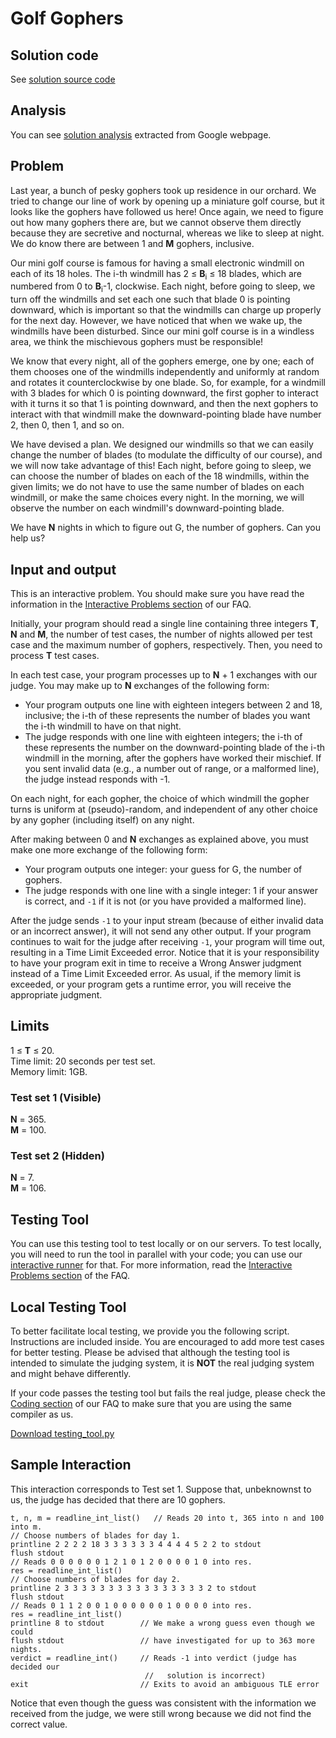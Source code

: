 # Golf Gophers

## Solution code

See [solution source code](/Round%201A/Golf%20Gophers/solution.js)

## Analysis

You can see [solution analysis](/Round%201A/Golf%20Gophers/analysis.md) extracted from Google webpage.

## Problem

Last year, a bunch of pesky gophers took up residence in our orchard. We tried to change our line of work by opening up a miniature golf course, but it looks like the gophers have followed us here! Once again, we need to figure out how many gophers there are, but we cannot observe them directly because they are secretive and nocturnal, whereas we like to sleep at night. We do know there are between 1 and **M** gophers, inclusive.

Our mini golf course is famous for having a small electronic windmill on each of its 18 holes. The i-th windmill has 2 ≤ **B**<sub>i</sub> ≤ 18 blades, which are numbered from 0 to **B**<sub>i</sub>-1, clockwise. Each night, before going to sleep, we turn off the windmills and set each one such that blade 0 is pointing downward, which is important so that the windmills can charge up properly for the next day. However, we have noticed that when we wake up, the windmills have been disturbed. Since our mini golf course is in a windless area, we think the mischievous gophers must be responsible!

We know that every night, all of the gophers emerge, one by one; each of them chooses one of the windmills independently and uniformly at random and rotates it counterclockwise by one blade. So, for example, for a windmill with 3 blades for which 0 is pointing downward, the first gopher to interact with it turns it so that 1 is pointing downward, and then the next gophers to interact with that windmill make the downward-pointing blade have number 2, then 0, then 1, and so on.

We have devised a plan. We designed our windmills so that we can easily change the number of blades (to modulate the difficulty of our course), and we will now take advantage of this! Each night, before going to sleep, we can choose the number of blades on each of the 18 windmills, within the given limits; we do not have to use the same number of blades on each windmill, or make the same choices every night. In the morning, we will observe the number on each windmill's downward-pointing blade.

We have **N** nights in which to figure out G, the number of gophers. Can you help us?

## Input and output

This is an interactive problem. You should make sure you have read the information in the [Interactive Problems section](https://codingcompetitions.withgoogle.com/codejam/faq#interactive-problems) of our FAQ.

Initially, your program should read a single line containing three integers **T**, **N** and **M**, the number of test cases, the number of nights allowed per test case and the maximum number of gophers, respectively. Then, you need to process **T** test cases.

In each test case, your program processes up to **N** + 1 exchanges with our judge. You may make up to **N** exchanges of the following form:

- Your program outputs one line with eighteen integers between 2 and 18, inclusive; the i-th of these represents the number of blades you want the i-th windmill to have on that night.
- The judge responds with one line with eighteen integers; the i-th of these represents the number on the downward-pointing blade of the i-th windmill in the morning, after the gophers have worked their mischief. If you sent invalid data (e.g., a number out of range, or a malformed line), the judge instead responds with -1.

On each night, for each gopher, the choice of which windmill the gopher turns is uniform at (pseudo)-random, and independent of any other choice by any gopher (including itself) on any night.

After making between 0 and **N** exchanges as explained above, you must make one more exchange of the following form:

- Your program outputs one integer: your guess for G, the number of gophers.
- The judge responds with one line with a single integer: 1 if your answer is correct, and `-1` if it is not (or you have provided a malformed line).

After the judge sends `-1` to your input stream (because of either invalid data or an incorrect answer), it will not send any other output. If your program continues to wait for the judge after receiving `-1`, your program will time out, resulting in a Time Limit Exceeded error. Notice that it is your responsibility to have your program exit in time to receive a Wrong Answer judgment instead of a Time Limit Exceeded error. As usual, if the memory limit is exceeded, or your program gets a runtime error, you will receive the appropriate judgment.

## Limits

1 ≤ **T** ≤ 20.<br>
Time limit: 20 seconds per test set.<br>
Memory limit: 1GB.

### Test set 1 (Visible)

**N** = 365.<br>
**M** = 100.

### Test set 2 (Hidden)

**N** = 7.<br>
**M** = 106.

## Testing Tool

You can use this testing tool to test locally or on our servers. To test locally, you will need to run the tool in parallel with your code; you can use our [interactive runner](/Round%201A/Golf%20Gophers/interactive_runner.py) for that. For more information, read the [Interactive Problems section](https://codingcompetitions.withgoogle.com/codejam/faq#interactive-problems) of the FAQ.

## Local Testing Tool

To better facilitate local testing, we provide you the following script. Instructions are included inside. You are encouraged to add more test cases for better testing. Please be advised that although the testing tool is intended to simulate the judging system, it is **NOT** the real judging system and might behave differently.

If your code passes the testing tool but fails the real judge, please check the [Coding section](https://codingcompetitions.withgoogle.com/codejam/faq#coding) of our FAQ to make sure that you are using the same compiler as us.

[Download testing_tool.py](/Round%201A/Golf%20Gophers/testing_tool.py)

## Sample Interaction

This interaction corresponds to Test set 1. Suppose that, unbeknownst to us, the judge has decided that there are 10 gophers.

```
t, n, m = readline_int_list()   // Reads 20 into t, 365 into n and 100 into m.
// Choose numbers of blades for day 1.
printline 2 2 2 2 18 3 3 3 3 3 3 4 4 4 4 5 2 2 to stdout
flush stdout
// Reads 0 0 0 0 0 0 1 2 1 0 1 2 0 0 0 0 1 0 into res.
res = readline_int_list()
// Choose numbers of blades for day 2.
printline 2 3 3 3 3 3 3 3 3 3 3 3 3 3 3 3 3 2 to stdout
flush stdout
// Reads 0 1 1 2 0 0 1 0 0 0 0 0 0 1 0 0 0 0 into res.
res = readline_int_list()
printline 8 to stdout        // We make a wrong guess even though we could
flush stdout                 // have investigated for up to 363 more nights.
verdict = readline_int()     // Reads -1 into verdict (judge has decided our
                              //   solution is incorrect)
exit                         // Exits to avoid an ambiguous TLE error
```

Notice that even though the guess was consistent with the information we received from the judge, we were still wrong because we did not find the correct value.
